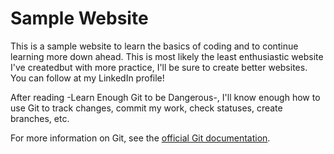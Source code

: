 # Sample Website
This is a sample website to learn the basics of coding and to continue learning more down ahead. This is most likely the least enthusiastic website I've createdbut with more practice, I'll be sure to create better websites. You can follow at my LinkedIn profile!

After reading -Learn Enough Git to be Dangerous-, I'll know enough how to use Git to track changes, commit my work, check statuses, create branches, etc.

For more information on Git, see the
[official Git documentation](https://git-scm.com/).
